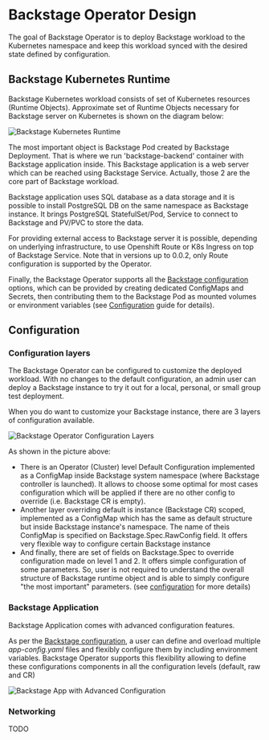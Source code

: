 # Backstage Operator Design 

The goal of Backstage Operator is to deploy Backstage workload to the Kubernetes namespace and keep this workload synced with the desired state defined by configuration. 

## Backstage Kubernetes Runtime

Backstage Kubernetes workload consists of set of Kubernetes resources (Runtime Objects).
Approximate set of Runtime Objects necessary for Backstage server on Kubernetes is shown on the diagram below:

![Backstage Kubernetes Runtime](images/backstage_kubernetes_runtime.jpg)

The most important object is Backstage Pod created by Backstage Deployment. That is where we run 'backstage-backend' container with Backstage application inside.
This Backstage application is a web server which can be reached using Backstage Service.
Actually, those 2 are the core part of Backstage workload. 

Backstage application uses SQL database as a data storage and it is possible to install PostgreSQL DB on the same namespace as Backstage instance.
It brings PostgreSQL StatefulSet/Pod, Service to connect to Backstage and PV/PVC to store the data.

For providing external access to Backstage server it is possible, depending on underlying infrastructure, to use Openshift Route or
K8s Ingress on top of Backstage Service.
Note that in versions up to 0.0.2, only Route configuration is supported by the Operator.

Finally, the Backstage Operator supports all the [Backstage configuration](https://backstage.io/docs/conf/writing) options, which can be provided by creating dedicated 
ConfigMaps and Secrets, then contributing them to the Backstage Pod as mounted volumes or environment variables (see [Configuration](configuration.md) guide for details).  

## Configuration

### Configuration layers

The Backstage Operator can be configured to customize the deployed workload.
With no changes to the default configuration, an admin user can deploy a Backstage instance to try it out for a local, personal, or small group test deployment.

When you do want to customize your Backstage instance, there are 3 layers of configuration available.

![Backstage Operator Configuration Layers](images/backstage_operator_configuration_layers.jpg)

As shown in the picture above:

- There is an Operator (Cluster) level Default Configuration implemented as a ConfigMap inside Backstage system namespace
  (where Backstage controller is launched). It allows to choose some optimal for most cases configuration which will be applied 
if there are no other config to override (i.e. Backstage CR is empty). 
- Another layer overriding default is instance (Backstage CR) scoped, implemented as a ConfigMap which
has the same as default structure but inside Backstage instance's namespace. The name of theis ConfigMap 
is specified on Backstage.Spec.RawConfig field. It offers very flexible way to configure certain Backstage instance  
- And finally, there are set of fields on Backstage.Spec to override configuration made on level 1 and 2.
It offers simple configuration of some parameters. So, user is not required to understand the
overall structure of Backstage runtime object and is able to simply configure "the most important" parameters.
  (see [configuration](configuration.md) for more details)

### Backstage Application

Backstage Application comes with advanced configuration features.

As per the [Backstage configuration](https://backstage.io/docs/conf/writing), a user can define and overload multiple _app-config.yaml_
files and flexibly configure them by including environment variables.
Backstage Operator supports this flexibility allowing to define these configurations components in all the configuration levels
(default, raw and CR)

![Backstage App with Advanced Configuration](images/backstage_application_advanced_config.jpg)

### Networking
TODO
